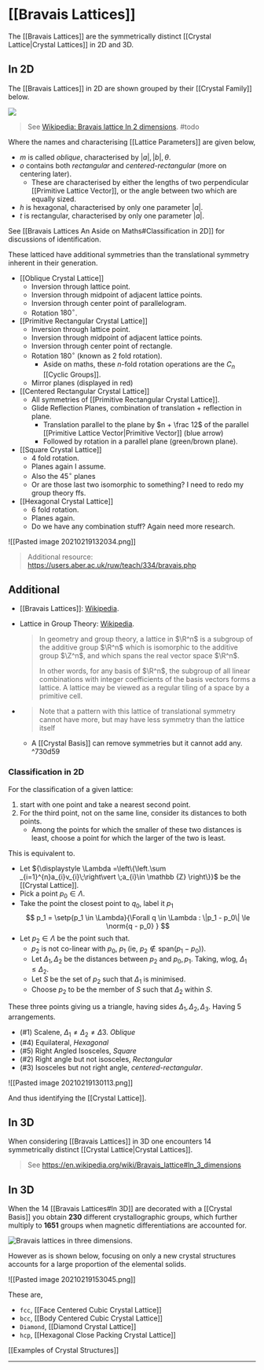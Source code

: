 # [[Bravais Lattices]]

The [[Bravais Lattices]] are the symmetrically distinct [[Crystal Lattice|Crystal Lattices]] in 2D and 3D.

## In 2D
The [[Bravais Lattices]] in 2D are shown grouped by their [[Crystal Family]] below.

![](https://upload.wikimedia.org/wikipedia/commons/e/ee/2d-bravais.svg)

> See [Wikipedia: Bravais lattice In 2 dimensions](https://en.wikipedia.org/wiki/Bravais_lattice#In_2_dimensions). #todo

Where the names and characterising [[Lattice Parameters]] are given below,
- $m$ is called *oblique*, characterised by $|a|, |b|, \theta$.
- $o$ contains both *rectangular* and *centered-rectangular* (more on centering later).
	- These are characterised by either the lengths of two perpendicular [[Primitive Lattice Vector]], or the angle between two which are equally sized.
- $h$ is hexagonal, characterised by only one parameter $|a|$.
- $t$ is rectangular, characterised by only one parameter $|a|$.

See [[Bravais Lattices An Aside on Maths#Classification in 2D]] for discussions of identification.

These latticed have additional symmetries than the translational symmetry inherent in their generation.

- [[Oblique Crystal Lattice]]
	- Inversion through lattice point.
	- Inversion through midpoint of adjacent lattice points.
	- Inversion through center point of parallelogram.
	- Rotation $180^\circ$.
- [[Primitive Rectangular Crystal Lattice]]
	- Inversion through lattice point.
	- Inversion through midpoint of adjacent lattice points.
	- Inversion through center point of rectangle.
	- Rotation $180^\circ$ (known as 2 fold rotation).
		- Aside on maths, these $n$-fold rotation operations are the $C_n$ [[Cyclic Groups]].
	- Mirror planes (displayed in red)
- [[Centered Rectangular Crystal Lattice]]
	- All symmetries of [[Primitive Rectangular Crystal Lattice]].
	- Glide Reflection Planes, combination of translation + reflection in plane.
		- Translation parallel to the plane by $n + \frac 12$ of the parallel [[Primitive Lattice Vector|Primitive Vector]] (blue arrow)
		- Followed by rotation in a parallel plane (green/brown plane).
- [[Square Crystal Lattice]]
	- 4 fold rotation.
	- Planes again I assume.
	- Also the $45^\circ$ planes
	- Or are those last two isomorphic to something? I need to redo my group theory ffs.
- [[Hexagonal Crystal Lattice]]
	- 6 fold rotation.
	- Planes again.
	- Do we have any combination stuff? Again need more research.

![[Pasted image 20210219132034.png]]

> Additional resource: https://users.aber.ac.uk/ruw/teach/334/bravais.php

## Additional

- [[Bravais Lattices]]: [Wikipedia](https://en.wikipedia.org/wiki/Bravais_lattice).
- Lattice in Group Theory: [Wikipedia](https://en.wikipedia.org/wiki/Lattice_(group)).
	> In geometry and group theory, a lattice in $\R^n$ is a subgroup of the additive group $\R^n$ which is isomorphic to the additive group $\Z^n$, and which spans the real vector space $\R^n$.
	> 	
	> In other words, for any basis of $\R^n$, the subgroup of all linear combinations with integer coefficients of the basis vectors forms a lattice. A lattice may be viewed as a regular tiling of a space by a primitive cell.


- > Note that a pattern with this lattice of translational symmetry cannot have more, but may have less symmetry than the lattice itself
	- A [[Crystal Basis]] can remove symmetries but it cannot add any. ^730d59

### Classification in 2D

For the classification of a given lattice:
1. start with one point and take a nearest second point.
3. For the third point, not on the same line, consider its distances to both points. 
	- Among the points for which the smaller of these two distances is least, choose a point for which the larger of the two is least.

This is equivalent to.

- Let ${\displaystyle \Lambda =\left\{\left.\sum _{i=1}^{n}a_{i}v_{i}\;\right\vert \;a_{i}\in \mathbb {Z} \right\}}$ be the [[Crystal Lattice]].
- Pick a point $p_0 \in \Lambda$.
- Take the point the closest point to $q_0$, label it $p_1$
$$
p_1 = \setp{p_1 \in \Lambda}{\Forall q \in \Lambda : \|p_1 - p_0\| \le \norm{q - p_0} }
$$
- Let $p_2 \in \Lambda$ be the point such that.
	- $p_2$ is not co-linear with $p_0$, $p_1$ (ie, $p_2 \notin \mathrm{span}(p_1 - p_0)$).
	- Let $\Delta_1, \Delta_2$ be the distances between $p_2$ and $p_0, p_1$. Taking, wlog, $\Delta_1 \le \Delta_2$.
	- Let $S$ be the set of $p_2$ such that $\Delta_1$ is minimised.
	- Choose $p_2$ to be the member of $S$ such that $\Delta_2$ within $S$.

These three points giving us a triangle, having sides $\Delta_1, \Delta_2, \Delta_3$. Having 5 arrangements.

- (#1) Scalene, $\Delta_1 \neq \Delta_2 \neq \Delta 3$. *Oblique*
- (#4) Equilateral, *Hexagonal*
- (#5) Right Angled Isosceles, *Square*
- (#2) Right angle but not isosceles, *Rectangular*
- (#3) Isosceles but not right angle, *centered-rectangular*.

![[Pasted image 20210219130113.png]]

And thus identifying the [[Crystal Lattice]].

## In 3D

When considering [[Bravais Lattices]] in 3D one encounters 14 symmetrically distinct [[Crystal Lattice|Crystal Lattices]].

> See https://en.wikipedia.org/wiki/Bravais_lattice#In_3_dimensions

## In 3D

When the 14 [[Bravais Lattices#In 3D]] are decorated with a [[Crystal Basis]] you obtain **230** different crystallographic groups, which further multiply to **1651** groups when magnetic differentiations are accounted for.

![Bravais lattices in three dimensions.](https://users.aber.ac.uk/ruw/teach/334/bravais_3d.png)

However as is shown below, focusing on only a new crystal structures accounts for a large proportion of the elemental solids.

![[Pasted image 20210219153045.png]]

These are,

- `fcc`, [[Face Centered Cubic Crystal Lattice]]
- `bcc`, [[Body Centered Cubic Crystal Lattice]]
- `Diamond`, [[Diamond Crystal Lattice]]
- `hcp`, [[Hexagonal Close Packing Crystal Lattice]]

[[Examples of Crystal Structures]]

---